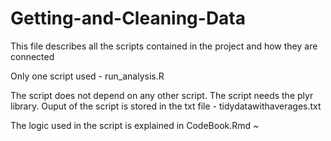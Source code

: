 Getting-and-Cleaning-Data
=========================

This file describes all the scripts contained in the project and how they are connected

Only one script used - run_analysis.R

The script does not depend on any other script.
The script needs the plyr library.
Ouput of the script is stored in the txt file - tidydatawithaverages.txt

The logic used in the script is explained in CodeBook.Rmd
~                                                           
